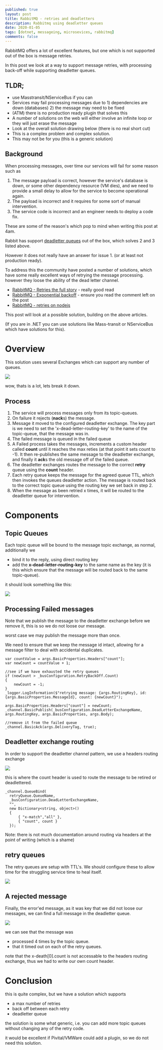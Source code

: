 ```yaml
---
published: true
layout: post
title: RabbitMQ - retries and deadletters
description: Rabbitmq using deadletter queues
date: 2020-01-05
tags: [dotnet, messageing, microsevices, rabbitmq]
comments: false
---
```


RabbitMQ offers a lot of excellent features, but one which is not supported out of the box is message retries.

In this post we look at a way to support message retries, with processing back-off while supporting deadletter queues.

## TLDR;

- use Masstransit/NServiceBus if you can
- Services may fail processing messages due to 1) dependencies are down (databases) 2) the message may need to be fixed
- (ATM) there is no production ready plugin that solves this
- A number of solutions on the web will either involve an infinite loop or they will just erase the message
- Look at the overall solution drawing below (there is no real short cut)
- This is a complex problem and complex solution.
- This may not be for you (this is a generic solution)

## Background

When processing messages, over time our services will fail for some reason such as

1. The message payload is correct, however the service's database is down, or some other dependency resource (VM dies), and we need to provide a small delay to allow for the service to become operational again.
2. The payload is incorrect and it requires for some sort of manual intervention.
3. The service code is incorrect and an engineer needs to deploy a code fix.

These are some of the reason's which pop to mind when writing this post at 4am.

Rabbit has support [deadletter queues](https://www.enterpriseintegrationpatterns.com/patterns/messaging/DeadLetterChannel.html) out of the box, which solves 2 and 3 listed above.

However it does not really have an answer for issue 1. (or at least not production ready). 

To address this the community have posted a number of solutions, which have some really excellent ways of retrying the message processing. however they loose the ability of the dead letter channel.

- [RabbitMQ - Retries the full story](https://engineering.nanit.com/rabbitmq-retries-the-full-story-ca4cc6c5b493) - really good read
- [RabbitMQ - Exponential backoff](https://felipeelias.github.io/rabbitmq/2016/02/22/rabbitmq-exponential-backoff.html) - ensure you read the comment left on the post
- [RabbitMQ - retries on nodejs](https://blog.forma-pro.com/rabbitmq-retries-on-node-js-1f82c6afc1a1)

This post will look at a possible solution, building on the above articles.

(If you are in .NET you can use solutions like Mass-transit or NServiceBus which have solutions for this).


# Overview

This solution uses several Exchanges which can support any number of queues.

![](https://raw.githubusercontent.com/dbones/dbones.github.io/master/images/posts/2020/rabbit-retry-deadletter/overview.PNG)

wow, thats is a lot, lets break it down.

## Process

1. The service will process messages only from its topic-queues.
2. On failure it rejects (**nack**s) the message. 
3. Message it moved to the configured deadletter exchange. The key part is we need to set the 'x-dead-letter-routing-key' to the name of the topic-queue, that the message was in.
4. The failed message is queued in the failed queue 
5. A Failed process takes the messages, increments a custom header called **count** until it reaches the max reties (at that point it sets count to -1). It then re-publishes the same message to the deadletter exchange, and finally it **ack**s the old message off of the failed queue.
6. The deadletter exchanges routes the message to the correct **retry** queue using the **count** header.
7. Each retry queue keeps the message for the agreed queue TTL, which then invokes the queues deadletter action. The message is routed back to the correct topic queue using the routing key we set back in step 2.
8. When the message as been retried x times, it will be routed to the deadletter queue for intervention.

# Components

## Topic Queues

Each topic queue will be bound to the message topic exchange, as normal, additionally we

- bind it to the reply, using direct routing key
- add the **x-dead-letter-routing-key** to the same name as the key (it is this which ensure that the message will be routed back to the same topic-queue).

it should look something like this:

![](https://raw.githubusercontent.com/dbones/dbones.github.io/master/images/posts/2020/rabbit-retry-deadletter/topic-queuePNG.PNG)

## Processing Failed messages

Note that we publish the message to the deadletter exchange before we remove it, this is so we do not loose our message.

worst case we may publish the message more than once.

We need to ensure that we keep the message id intact, allowing for a message filter to deal with accidental duplicates.

```
var countValue = args.BasicProperties.Headers["count"];
var newCount = countValue + 1;

//see if we have exhausted the retry queues
if (newCount > _busConfiguration.RetryBackOff.Count)
{
    newCount = -1;
}
_logger.LogInformation($"retrying message: {args.RoutingKey}, id: {args.BasicProperties.MessageId}, count: {newCount}");

args.BasicProperties.Headers["count"] = newCount; 
_channel.BasicPublish(_busConfiguration.DeadLetterExchangeName, args.RoutingKey, args.BasicProperties, args.Body);

//remove it from the failed queue
_channel.BasicAck(args.DeliveryTag, true);
```

## Deadletter exchange routing

In order to support the deadletter channel pattern, we use a headers routing exchange

![](https://raw.githubusercontent.com/dbones/dbones.github.io/master/images/posts/2020/rabbit-retry-deadletter/dead-letter-queue.PNG)

this is where the count header is used to route the message to be retired or deadlettered.

```
_channel.QueueBind(
  retryQueue.QueueName,
  _busConfiguration.DeadLetterExchangeName, 
  "", 
  new Dictionary<string, object>()
  {
      { "x-match","all" },
      { "count", count }
  });
```

Note: there is not much documentation around routing via headers at the point of writing (which is a shame)

## retry queues

The retry queues are setup with TTL's. We should configure these to allow time for the struggling service time to heal itself.

![](https://raw.githubusercontent.com/dbones/dbones.github.io/master/images/posts/2020/rabbit-retry-deadletter/retry-queue.PNG)


## A rejected message

Finally, the error'ed message, as it was key that we did not loose our messages, we can find a full message in the deadletter queue.

![](https://raw.githubusercontent.com/dbones/dbones.github.io/master/images/posts/2020/rabbit-retry-deadletter/errored-message.PNG)

we can see that the message was 
- processed 4 times by the topic queue.
- that it timed out on each of the retry queues.

note that the x-death[0].count is not accessable to the headers routing exchange, thus we had to write our own count header.


# Conclusion

this is quite complex, but we have a solution which supports

- a max number of retries
- back off between each retry
- deadletter queue

the solution is some what generic, i.e. you can add more topic queues without changing any of the retry code.

it would be excellent if Pivital/VMWare could add a plugin, so we do not need this solution.